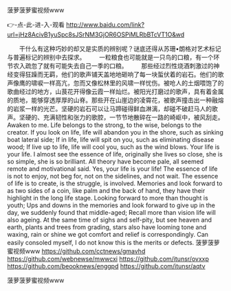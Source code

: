 
菠萝菠萝蜜视频www




👉-点-此-进-入-观看  http://www.baidu.com/link?url=jHz8AcivB1yuSpc8sJSrNM3GjOR6OSPiMLRbBTcVT1O&wd




　　干什么有这种巧妙的却又是实质的辨别呢？谜底还得从苏珊•朗格对艺术标记与普遍标记的辨别中去探求。
　　一粒粮食也可能就是一只鸟的口粮，有一个环节农入疏忽了就有可能失去自己一季的口粮。
　　那些经过烈性烧酒刺激过的神经变得狂躁而无羁，他们的歌声铺天盖地地砸响了每一块蜇伏着的岩石。他们的歌声像鹰的啸唳一样高亢，忽而又像松林里的风啸一样忧伤。被呛人的土烟喂饱了的歌曲经过的地方，山茛花开得像云霞一样灿烂。被阳光打磨过的歌声，具有着金属的质地，能够穿透厚厚的山脊。那些开在山崖边的凌霄花，被歌声撞击出一种融熔的岩浆一样的光芒。坚硬的岩石可以让马蹄碰得鲜血淋漓，却碰不破赶马人的歌声。坚硬的、充满韧性和张力的歌腔，一节节地散碎在一路的崎岖中，被风刮走。
Awaken to me.
Life belongs to the strong, to the wise, belongs to the creator.
If you look on life, life will abandon you in the shore, such as sinking boat lateral side;
If in life, life will spit on you, such as eliminating disease wood;
If live up to life, life will cool you, such as the wind blows.
Your life is your life.
I almost see the essence of life, originally she lives so close, she is so simple, she is so brilliant.
All theory have become pale, all seemed remote and motivational said.
Yes, your life is your life!
The essence of life is not to enjoy, not beg for, not on the sidelines, and not wait.
The essence of life is to create, is the struggle, is involved.
Memories and look forward to as two sides of a coin, like palm and the back of hand, they have their highlight in the long life stage.
Looking forward to more than thought is youth;
Ups and downs in the memories and look forward to give up in the day, we suddenly found that middle-aged;
Recall more than vision life will also ageing.
At the same time of sighs and self-pity, but see heaven and earth, plants and trees from grading, stars also have looming tone and waxing, rain or shine we got comfort and relief is correspondingly.
Can easily consoled myself, I do not know this is the merits or defects.
菠萝菠萝蜜视频www https://github.com/cctnews/gmavhd
https://github.com/webnewse/mwwcxi
https://github.com/itunsr/ovxxp
https://github.com/beooknews/enggpd
https://github.com/itunsr/aqtv





菠萝菠萝蜜视频www
